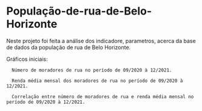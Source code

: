 # População-de-rua-de-Belo-Horizonte

Neste projeto foi feita a análise dos indicadore, parametros, acerca da base de dados da população de rua de Belo Horizonte.

Gráficos iniciais:

      Número de moradores de rua no período de 09/2020 à 12/2021.
      
      Renda média mensal dos moradores de rua no período de 09/2020 à 12/2021.
      
      Correlação entre número de moradores de rua e renda média mensal no período de 09/2020 à 12/2021.
